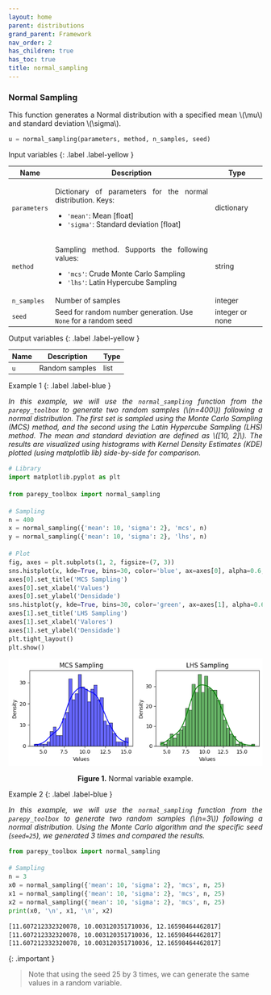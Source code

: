 ```yaml
---
layout: home
parent: distributions
grand_parent: Framework
nav_order: 2
has_children: true
has_toc: true
title: normal_sampling
---
```


<!--Don't delete ths script-->
<script src = "https://polyfill.io/v3/polyfill.min.js?features=es6"></script>
<script id = "MathJax-script" async src="https://cdn.jsdelivr.net/npm/mathjax@3/es5/tex-mml-chtml.js"></script>
<!--Don't delete ths script-->

<h3>Normal Sampling</h3>
<p align="justify">
    This function generates a Normal distribution with a specified mean \(\mu\) and standard deviation \(\sigma\).
</p>

```python
u = normal_sampling(parameters, method, n_samples, seed)
```

Input variables
{: .label .label-yellow }

<table style="width:100%">
    <thead>
      <tr>
        <th>Name</th>
        <th>Description</th>
        <th>Type</th>
      </tr>
    </thead>
    <tr>
        <td><code>parameters</code></td>
        <td>
            <p align="justify">
            Dictionary of parameters for the normal distribution. Keys:
            <ul>
                <li><code>'mean'</code>: Mean [float]</li>
                <li><code>'sigma'</code>: Standard deviation [float]</li>
            </ul>
            </p>
        </td>
        <td>dictionary</td>
    </tr>
    <tr>
        <td><code>method</code></td>
        <td>
            <p align="justify">Sampling method. Supports the following values:
            <ul>
                <li><code>'mcs'</code>: Crude Monte Carlo Sampling</li>
                <li><code>'lhs'</code>: Latin Hypercube Sampling</li>
            </ul>
            </p>
        </td>
        <td>string</td>
    </tr>
    <tr>
        <td><code>n_samples</code></td>
        <td>Number of samples</td>
        <td>integer</td>
    </tr>
    <tr>
        <td><code>seed</code></td>
        <td>Seed for random number generation. Use <code>None</code> for a random seed</td>
        <td>integer or none</td>
    </tr>
</table>

Output variables
{: .label .label-yellow }

<table style="width:100%">
   <thead>
     <tr>
       <th>Name</th>
       <th>Description</th>
       <th>Type</th>
     </tr>
   </thead>
   <tr>
       <td><code>u</code></td>
       <td>Random samples</td>
       <td>list</td>
   </tr>
</table>

Example 1
{: .label .label-blue }

<p align="justify">
    <i>
        In this example, we will use the <code>normal_sampling</code> function from the <code>parepy_toolbox</code> to generate two random samples (\(n=400\)) following a normal distribution. The first set is sampled using the Monte Carlo Sampling (MCS) method, and the second using the Latin Hypercube Sampling (LHS) method. The mean and standard deviation are defined as \([10, 2]\). The results are visualized using histograms with Kernel Density Estimates (KDE) plotted (using matplotlib lib) side-by-side for comparison.
    </i>
</p>

```python
# Library
import matplotlib.pyplot as plt

from parepy_toolbox import normal_sampling

# Sampling
n = 400
x = normal_sampling({'mean': 10, 'sigma': 2}, 'mcs', n)
y = normal_sampling({'mean': 10, 'sigma': 2}, 'lhs', n)

# Plot
fig, axes = plt.subplots(1, 2, figsize=(7, 3))
sns.histplot(x, kde=True, bins=30, color='blue', ax=axes[0], alpha=0.6, edgecolor='black')
axes[0].set_title('MCS Sampling')
axes[0].set_xlabel('Values')
axes[0].set_ylabel('Densidade')
sns.histplot(y, kde=True, bins=30, color='green', ax=axes[1], alpha=0.6, edgecolor='black')
axes[1].set_title('LHS Sampling')
axes[1].set_xlabel('Valores')
axes[1].set_ylabel('Densidade')
plt.tight_layout()
plt.show()
```

<center>
    <img src="assets/images/normal_sampling.png" height="auto">
    <p align="center"><b>Figure 1.</b> Normal variable example.</p>
</center>

Example 2
{: .label .label-blue }

<p align="justify">
    <i>
    In this example, we will use the <code>normal_sampling</code> function from the <code>parepy_toolbox</code> to generate two random samples (\(n=3\)) following a normal distribution. Using the Monte Carlo algorithm and the specific seed (<code>seed=25</code>), we generated 3 times and compared the results.
    </i>
</p>

```python
from parepy_toolbox import normal_sampling

# Sampling
n = 3
x0 = normal_sampling({'mean': 10, 'sigma': 2}, 'mcs', n, 25)
x1 = normal_sampling({'mean': 10, 'sigma': 2}, 'mcs', n, 25)
x2 = normal_sampling({'mean': 10, 'sigma': 2}, 'mcs', n, 25)
print(x0, '\n', x1, '\n', x2)
```

```bash
[11.607212332320078, 10.003120351710036, 12.16598464462817] 
[11.607212332320078, 10.003120351710036, 12.16598464462817] 
[11.607212332320078, 10.003120351710036, 12.16598464462817]
```

{: .important }
> Note that using the seed 25 by 3 times, we can generate the same values in a random variable.
